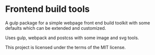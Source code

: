# Frontend build tools

A gulp package for a simple webpage front end build toolkit with some defaults which can be extended and customized.

Uses gulp, webpack and postcss with some image and svg tools.

This project is licensed under the terms of the MIT license.

